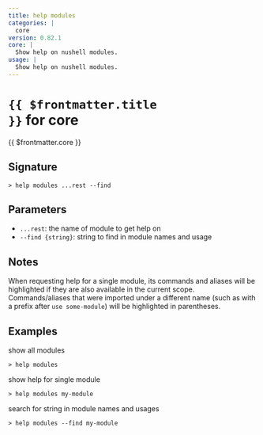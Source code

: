```yaml
---
title: help modules
categories: |
  core
version: 0.82.1
core: |
  Show help on nushell modules.
usage: |
  Show help on nushell modules.
---
```


# <code>{{ $frontmatter.title }}</code> for core

<div class='command-title'>{{ $frontmatter.core }}</div>

## Signature

```> help modules ...rest --find```

## Parameters

 -  `...rest`: the name of module to get help on
 -  `--find {string}`: string to find in module names and usage

## Notes
When requesting help for a single module, its commands and aliases will be highlighted if they
are also available in the current scope. Commands/aliases that were imported under a different name
(such as with a prefix after `use some-module`) will be highlighted in parentheses.
## Examples

show all modules
```shell
> help modules

```

show help for single module
```shell
> help modules my-module

```

search for string in module names and usages
```shell
> help modules --find my-module

```
